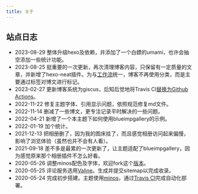 ```yaml
---
title: 关于
---
```


## 站点日志

- 2023-08-29 整体升级hexo及依赖，并添加了一个白嫖的umami，也许会抽空添加一些统计功能。
- 2023-08-25 挺重要的一次更新，再次清理博客内容，只保留有一定质量的文章，并新增了hexo-neat插件。为与[工作流][6]统一，博客不再使用分类，而是主要通过标签对博文进行标记。
- 2023-02-27 更新博客系统为giscus，后知后觉地将Travis CI[替换为Github Actions][5]。
- 2022-11-22 修复主题字体、引用显示问题，依照规范修复md文件。
- 2022-11-14 删减了一些博文，更专注记录平时解决的一些问题。
- 2022-04-21 新增了一个本主题下如何使用blueimpgallery的示例。
- 2022-01-19 加个统计。
- 2021-12-13 把相册删了，因为我的图床挂了，而且感觉相册访问起来偏慢，影响了浏览体验（虽然也并不会有人看）。
- 2021-09-18 差不多是最累的一次更新了，让主题适配了blueimpgallery，因为感觉原来那个相册插件不怎么好看。
- 2020-05-26 调整minos配色及字体，欢迎fork这个[版本][4]。
- 2020-05-25 评论服务选用[Valine][3]。生成并提交sitemap以完成收录。
- 2020-05-24 完成初步搭建。主题使用[minos][1]，通过[Travis CI][2]完成自动化部署。

[1]: https://github.com/ppoffice/hexo-theme-minos
[2]: https://travis-ci.org/
[3]: https://valine.js.org/
[4]: https://github.com/mykonakona/hexo-theme-minos
[5]: https://www.v2ex.com/t/736510
[6]: https://mykonakona.github.io/posts/2023-08-27.html
